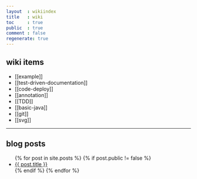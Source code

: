 ```yaml
---
layout  : wikiindex
title   : wiki
toc     : true
public  : true
comment : false
regenerate: true
---
```


## wiki items

* [[example]]
* [[test-driven-documentation]]
* [[code-deploy]]
* [[annotation]]
* [[TDD]]
* [[basic-java]]
* [[git]]
* [[svg]]

---

## blog posts
<div>
    <ul>
{% for post in site.posts %}
    {% if post.public != false %}
        <li>
            <a class="post-link" href="{{ post.url | prepend: site.baseurl }}">
                {{ post.title }}
            </a>
        </li>
    {% endif %}
{% endfor %}
    </ul>
</div>

